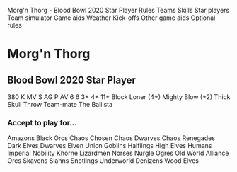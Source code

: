 ﻿
Morg'n Thorg - Blood Bowl 2020 Star Player
Rules
Teams
Skills
Star players
Team simulator
Game aids
Weather
Kick-offs
Other game aids
Optional rules
# Morg'n Thorg
## Blood Bowl 2020 Star Player
380 K
MV
S
AG
P
AV
6
6
3+
4+
11+
Block
Loner (4+)
Mighty Blow (+2)
Thick Skull
Throw Team-mate
The Ballista
### Accept to play for...
Amazons
Black Orcs
Chaos Chosen
Chaos Dwarves
Chaos Renegades
Dark Elves
Dwarves
Elven Union
Goblins
Halflings
High Elves
Humans
Imperial Nobility
Khorne
Lizardmen
Norses
Nurgle
Ogres
Old World Alliance
Orcs
Skavens
Slanns
Snotlings
Underworld Denizens
Wood Elves
